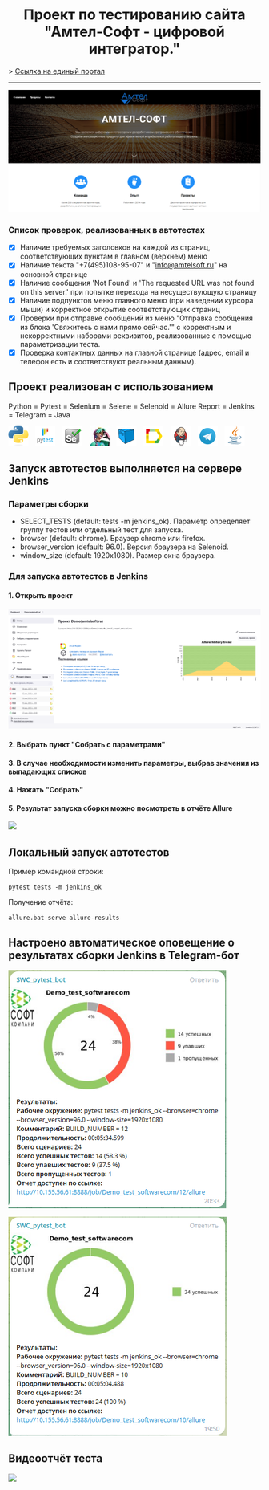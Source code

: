 <h1 align="center">Проект по тестированию сайта<br>"Амтел-Софт - цифровой интегратор."</h1>
> <a target="_blank" href="https://amtelsoft.ru/">Ссылка на единый портал</a>
<hr>

![This is an image](/design/images/main_page.PNG)

### Список проверок, реализованных в автотестах
- [x] Наличие требуемых заголовков на каждой из страниц, соответствующих пунктам в главном (верхнем) меню
- [x] Наличие текста "+7(495)108-95-07" и "info@amtelsoft.ru" на основной странице
- [x] Наличие сообщения 'Not Found' и 'The requested URL was not found on this server.' при попытке перехода на несуществующую страницу
- [x] Наличие подпунктов меню главного меню (при наведении курсора мыши) и корректное открытие соответствующих страниц
- [x] Проверки при отправке сообщений из меню "Отправка сообщения из блока 'Свяжитесь с нами прямо сейчас.'" с корректным и некорректными наборами реквизитов, реализованные с помощью параметризации теста.
- [x] Проверка контактных данных на главной странице (адрес, email и телефон есть и соответствуют реальным данным).

## Проект реализован с использованием
Python = Pytest = Selenium = Selene = Selenoid = Allure Report = Jenkins = Telegram = Java

![](/design/icons/Python.png)&emsp;![](/design/icons/Pytest.png)&emsp;![](/design/icons/Selenium.png)&emsp;![](/design/icons/Selene.png)&emsp;![](/design/icons/Selenoid.png)&emsp;![](/design/icons/Allure_Report.png)&emsp;![](/design/icons/Jenkins.png)&emsp;![](/design/icons/Telegram.png)&emsp;![](/design/icons/Java.png)


## Запуск автотестов выполняется на сервере Jenkins


### Параметры сборки

* SELECT_TESTS (default: tests -m jenkins_ok). Параметр определяет группу тестов или отдельный тест для запуска.
* browser (default: chrome). Браузер chrome или firefox.
* browser_version (default: 96.0). Версия браузера на Selenoid.
* window_size (default: 1920x1080). Размер окна браузера.


### Для запуска автотестов в Jenkins
#### 1. Открыть проект

![](/design/images/jenkins1.PNG)

#### 2. Выбрать пункт "Собрать с параметрами"
#### 3. В случае необходимости изменить параметры, выбрав значения из выпадающих списков
#### 4. Нажать "Собрать"
#### 5. Результат запуска сборки можно посмотреть в отчёте Allure
![](/design/images/jenkins2.pn)

## Локальный запуск автотестов
Пример командной строки:
```
pytest tests -m jenkins_ok
```

Получение отчёта:
```
allure.bat serve allure-results
```

## Настроено автоматическое оповещение о результатах сборки Jenkins в Telegram-бот
![](/design/images/telegram_bot_ru.PNG)

![](/design/images/telegram_bot_ru_green.PNG)

## Видеоотчёт теста
![](https://github.com/VladimirSedunov/softwarecom/blob/master/design/video/test_video.gif)
